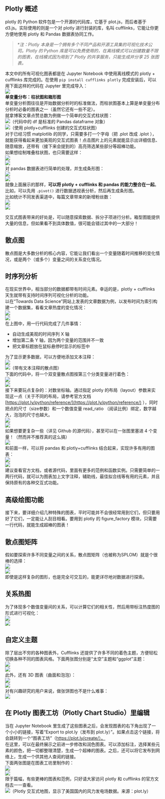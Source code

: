 <a name="uqgvy"></a>
## Plotly 概述
plotly 的 Python 软件包是一个开源的代码库，它基于 plot.js，而后者基于 d3.js。实际使用的则是一个对 plotly 进行封装的库，名叫 cufflinks，它能让你更方便地使用 plotly 和 Pandas 数据表协同工作。
> _*注：Plotly 本身是一个拥有多个不同产品和开源工具集的可视化技术公司。Plotly 的 Python 库是可以免费使用的，在离线模式可以创建数量不限的图表，在线模式因为用到了 Plotly 的共享服务，只能生成并分享 25 张图表。_

本文中的所有可视化图表都是在 Jupyter Notebook 中使用离线模式的 plotly + cufflinks 库完成的。在使用 `pip install cufflinks plotly` 完成安装后，可以用下面这样的代码在 Jupyter 里完成导入：<br />![](./img/1700972657085-82fb3a0e-b57b-4b9b-b0c8-440e8ada3ba7.png)<br />**单变量分布：柱状图和箱形图**<br />单变量分析图往往是开始数据分析时的标准做法，而柱状图基本上算是单变量分布分析时必备的图表之一（虽然它还有一些不足）。<br />就拿博客文章点赞总数为例做一个简单的交互式柱状图：<br />![（代码中的 df 是标准的 Pandas dataframe 对象）](./img/1700972657119-539dd07d-bce0-4024-9c31-d2c12ddc0d51.png "（代码中的 df 是标准的 Pandas dataframe 对象）")<br />![（使用 plotly+cufflinks 创建的交互式柱状图）](./img/1700972657111-249ed0de-c433-424e-b19e-f64a417df0e5.gif "（使用 plotly+cufflinks 创建的交互式柱状图）")<br />对于已经习惯 matplotlib 的同学，只需要多打一个字母（把 .plot 改成 .iplot ），就能获得看起来更加美观的交互式图表！点击图片上的元素就能显示出详细信息、随意缩放，还带有（接下来会提到的）高亮筛选某些部分等超棒功能。<br />如果想绘制堆叠柱状图，也只需要这样：<br />![](./img/1700972657095-c8fde934-533d-40c4-b167-48a9911fc224.png)<br />![](./img/1700972657131-24d6bde0-47db-444a-8c35-d6511edb32da.png)<br />对 pandas 数据表进行简单的处理，并生成条形图：<br />![](./img/1700972657584-c41421c7-988e-450e-8ae1-5ef5e1363a8f.png)<br />![](./img/1700972657542-bf6c8c60-32dd-44b9-80bb-43aea9aa5594.png)<br />就像上面展示的那样，**可以将 plotly + cufflinks 和 pandas 的能力整合在一起**。比如，可以先用 `.pivot()` 进行数据透视表分析，然后再生成条形图。<br />比如统计不同发表渠道中，每篇文章带来的新增粉丝数：<br />![](./img/1700972657641-bfaf16a1-f0d0-4fd0-8cb6-c54e2895b81d.png)<br />![](./img/1700972657675-b9a1bfba-adce-4555-b18c-42c365961a4a.gif)

交互式图表带来的好处是，可以随意探索数据、拆分子项进行分析。箱型图能提供大量的信息，但如果看不到具体数值，很可能会错过其中的一大部分！
<a name="w02dq"></a>
## 散点图
散点图是大多数分析的核心内容，它能让我们看出一个变量随着时间推移的变化情况，或是两个（或多个）变量之间的关系变化情况。
<a name="DPPis"></a>
## 时序列分析
在现实世界中，相当部分的数据都带有时间元素。幸运的是，plotly + cufflinks 天生就带有支持时间序列可视化分析的功能。<br />以在“Towards Data Science”网站上发表的文章数据为例，以发布时间为索引构建一个数据集，看看文章热度的变化情况：<br />![](./img/1700972658192-44eb34e3-d372-478d-8057-3994095d46fa.png)<br />![](./img/1700972658195-d7b40a14-878d-4c05-92d7-d5304bb9de8f.gif)<br />在上图中，用一行代码完成了几件事情：

- 自动生成美观的时间序列 X 轴
- 增加第二条 Y 轴，因为两个变量的范围并不一致
- 把文章标题放在鼠标悬停时显示的标签中

为了显示更多数据，可以方便地添加文本注释：<br />![](./img/1700972658268-bf97327e-cb37-40fd-8ac6-384f7981f89f.png)<br />![（带有文本注释的散点图）](./img/1700972658242-a4ab1822-5b85-4482-b67b-12ed0a5e89f5.png "（带有文本注释的散点图）")<br />下面的代码中，将一个双变量散点图按第三个分类变量进行着色：<br />![](./img/1700972658383-e124a647-45aa-4954-9747-bf91afadc406.png)<br />![](./img/1700972658668-698f4443-ec85-46fa-b6cf-7ca7fbda099d.png)<br />接下来要玩点复杂的：对数坐标轴。通过指定 plotly 的布局（layout）参数来实现这一点（关于不同的布局，请参考官方文档 [https://plot.ly/python/reference/](https://plot.ly/python/reference/) ），同时把点的尺寸（size参数）和一个数值变量 read_ratio （阅读比例）绑定，数字越大，泡泡的尺寸也越大。<br />![](./img/1700972658829-7e8e51c9-4a26-443c-86a7-ac9a654fa108.png)<br />![](./img/1700972658790-1b27e284-294a-4374-b5da-7f088e9d6707.png)<br />如果想要更复杂一些（详见 Github 的源代码），甚至可以在一张图里塞进 4 个变量！（然而并不推荐真的这么搞）<br />![](./img/1700972658801-0b4a7d09-10cd-4bed-b31f-0749194feeff.png)<br />和前面一样，可以将 pandas 和 plotly+cufflinks 结合起来，实现许多有用的图表：<br />![](./img/1700972659091-5faaaf14-12c5-4df7-b164-8986fad6b270.png)<br />![](./img/1700972659167-d127a11d-7a98-4f51-8f43-e4c4d9dafba5.png)<br />建议查看官方文档，或者源代码，里面有更多的范例和函数实例。只需要简单的一两行代码，就可以为图表加上文字注释，辅助线，最佳拟合线等有用的元素，并且保持原有的各种交互式功能。
<a name="fpUw1"></a>
## 高级绘图功能
接下来，要详细介绍几种特殊的图表，平时可能并不会很经常用到它们，但只要用好了它们，一定能让人刮目相看。要用到 plotly 的 figure_factory 模块，只需要一行代码，就能生成超棒的图表！
<a name="ifEmj"></a>
## 散点图矩阵
假如要探索许多不同变量之间的关系，散点图矩阵（也被称为SPLOM）就是个很棒的选择：<br />![](./img/1700972659334-b7ee8150-e3f9-4693-97eb-b2b1dfa8939c.png)<br />![](./img/1700972659296-26977a1b-0703-4837-a9a4-78ac14ab9cf5.jpeg)<br />即使是这样复杂的图形，也是完全可交互的，能更详尽地对数据进行探索。
<a name="xl7Hy"></a>
## 关系热图
为了体现多个数值变量间的关系，可以计算它们的相关性，然后用带标注热度图的形式进行可视化：<br />![](./img/1700972659690-ccf57d6f-21d0-41bd-ae5b-c4be3bf35862.png)<br />![](./img/1700972659869-96120b34-f474-469c-a35d-888d066cba3a.jpeg)
<a name="ss9qJ"></a>
## 自定义主题
除了层出不穷的各种图表外，Cufflinks 还提供了许多不同的着色主题，方便轻松切换各种不同的图表风格。下面两张图分别是“太空”主题和“ggplot”主题：<br />![](./img/1700972659895-19d39f44-6748-4bc6-bc1f-0453fe918e66.png)<br />![](./img/1700972660059-b1cdfdeb-3aeb-4b94-af56-edf64a1b59f1.png)<br />此外，还有 3D 图表（曲面和泡泡）：<br />![](./img/1700972660214-af80e22d-8bbc-47f9-89ac-af74a08a205a.png)<br />![](./img/1700972660262-c2e89eb8-749f-4968-aea8-e927584c58f0.png)<br />对有兴趣研究的用户来说，做张饼图也不是什么难事：<br />![](./img/1700972660334-8fea1f73-9b67-408b-aa04-794227feb7a2.png)
<a name="qgEp7"></a>
## 在 Plotly 图表工坊（Plotly Chart Studio）里编辑
当在 Jupyter Notebook 里生成了这些图表之后，会发现图表的右下角出现了一个小小的链接，写着“Export to plot.ly（发布到 plot.ly）”。如果点击这个链接，将会跳转到一个“图表工坊”（https://plot.ly/create/）。<br />在这里，可以在最终展示之前进一步修改和润色图表。可以添加标注，选择某些元素的颜色，把一切都整理清楚，生成一个超棒的图表。之后，还可以将它发布到网络上，生成一个供其他人查阅的链接。<br />下面两张图是在图表工坊里制作的：<br />![](./img/1700972660390-caab971b-52e6-42cc-80aa-3637e00d3501.png)<br />![](./img/1700972660695-591a3502-7caf-4768-942a-ad796c425e6f.png)<br />限于篇幅，有些更棒的图表和范例，只好请大家访问 plotly 和 cufflinks 的官方文档去一一查看。<br />![（Plotly 交互式地图，显示了美国国内的风力发电场数据。来源：plot.ly）](./img/1700972660958-8422987a-cd6f-419a-acbf-5695fecd0d00.jpeg "（Plotly 交互式地图，显示了美国国内的风力发电场数据。来源：plot.ly）")
